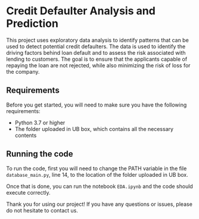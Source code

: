 # Credit Defaulter Analysis and Prediction

This project uses exploratory data analysis to identify patterns that can be used to detect potential
credit defaulters. The data is used to identify the driving factors behind loan default and to assess the risk
associated with lending to customers. The goal is to ensure that the applicants capable of repaying the loan
are not rejected, while also minimizing the risk of loss for the company.

## Requirements

Before you get started, you will need to make sure you have the following requirements:

- Python 3.7 or higher
- The folder uploaded in UB box, which contains all the necessary contents

## Running the code

To run the code, first you will need to change the PATH variable in the file `database_main.py`, line 14, to the location of the folder uploaded in UB box. 

Once that is done, you can run the notebook `EDA.ipynb` and the code should execute correctly.

Thank you for using our project! If you have any questions or issues, please do not hesitate to contact us.
